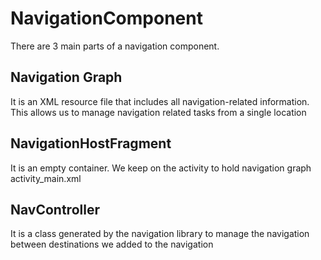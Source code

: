# NavigationComponent
There are 3 main parts of a navigation component. 

## Navigation Graph 
It is an XML resource file that includes all navigation-related information. This allows us to manage navigation related tasks from a single location

## NavigationHostFragment
It is an empty container. We keep on the activity to hold navigation graph activity_main.xml

## NavController
It is a class generated by the navigation library to manage the navigation between destinations we added to the navigation
